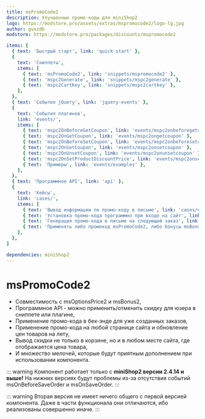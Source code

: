 ```yaml
---
title: msPromoCode2
description: Улучшенные промо-коды для miniShop2
logo: https://modstore.pro/assets/extras/mspromocode2/logo-lg.jpg
author: gvozdb
modstore: https://modstore.pro/packages/discounts/mspromocode2

items: [
  { text: 'Быстрый старт', link: 'quick-start' },
  {
    text: 'Сниппеты',
    items: [
      { text: 'msPromoCode2', link: 'snippets/mspromocode2' },
      { text: 'mspc2Generate', link: 'snippets/mspc2generate' },
      { text: 'mspc2CartKey', link: 'snippets/mspc2cartkey' },
    ],
  },
  { text: 'События jQuery', link: 'jquery-events' },
  {
    text: 'События плагинов',
    link: 'events/',
    items: [
      { text: 'mspc2OnBeforeGetCoupon', link: 'events/mspc2onbeforegetcoupon' },
      { text: 'mspc2OnGetCoupon', link: 'events/mspc2ongetcoupon' },
      { text: 'mspc2OnBeforeSetCoupon', link: 'events/mspc2onbeforesetcoupon' },
      { text: 'mspc2OnSetCoupon', link: 'events/mspc2onsetcoupon' },
      { text: 'mspc2OnUnsetCoupon', link: 'events/mspc2onunsetcoupon' },
      { text: 'mspc2OnSetProductDiscountPrice', link: 'events/mspc2onsetproductdiscountprice' },
      { text: 'Примеры', link: 'events/examples' },
    ],
  },
  { text: 'Программное API', link: 'api' },
  {
    text: 'Кейсы',
    link: 'cases/',
    items: [
      { text: 'Вывод информации по промо-коду в письме', link: 'cases/email-inform' },
      { text: 'Установка промо-кода программно при входе на сайт', link: 'cases/set-promocode' },
      { text: 'Генерация промо-кода в письме на следующий заказ', link: 'cases/generate-promocode' },
      { text: 'Применять либо промокод msPromoCode2, либо бонусы msBonus2', link: 'cases/mspromocode2-or-msbonus2' },
    ],
  },
]

dependencies: miniShop2
---
```


# msPromoCode2

- Совместимость с msOptionsPrice2 и msBonus2,
- Программное API - можно применить/отменить скидку для юзера в сниппете или плагине,
- Применение промо-кода в бек-энде для уже созданных заказов,
- Применение промо-кода на любой странице сайта и обновление цен товаров на лету,
- Вывод скидки не только в корзине, но и в любом месте сайта, где отображается цена товара,
- И множество мелочей, которые будут приятным дополнением при использовании компонента.

::: warning
Компонент работает только с **miniShop2 версии 2.4.14 и выше!** На нижних версиях будут проблемы из-за отсутствия событий msOnBeforeSaveOrder и msOnSaveOrder.
:::

::: warning
Вторая версия не имеет ничего общего с первой версией компонента. Даже в части функционала они отличаются, ибо реализованы совершенно иначе.
:::
